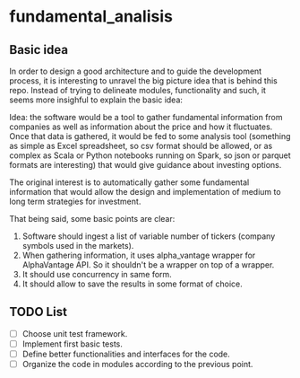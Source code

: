 # fundamental_analisis
## Basic idea
In order to design a good architecture and to guide the development process, it is interesting to unravel the big picture idea that is behind this repo.
Instead of trying to delineate modules, functionality and such, it seems more insighful to explain the basic idea:

Idea: the software would be a tool to gather fundamental information from companies as well as information about the price and how it fluctuates. 
Once that data is gathered, it would be fed to some analysis tool (something as simple as Excel spreadsheet, so csv format should be allowed, or as complex
as Scala or Python notebooks running on Spark, so json or parquet formats are interesting) that would give guidance about investing options.

The original interest is to automatically gather some fundamental information that would allow the design and implementation of medium to long term strategies for
investment.

That being said, some basic points are clear:  
1. Software should ingest a list of variable number of tickers (company symbols used in the markets).
1. When gathering information, it uses alpha_vantage wrapper for AlphaVantage API. So it shouldn't be a wrapper on top of a wrapper.
1. It should use concurrency in same form.
1. It should allow to save the results in some format of choice.  

## TODO List
- [ ] Choose unit test framework.
- [ ] Implement first basic tests.
- [ ] Define better functionalities and interfaces for the code.
- [ ] Organize the code in modules according to the previous point.
